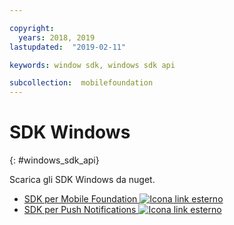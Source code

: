 ```yaml
---

copyright:
  years: 2018, 2019
lastupdated:  "2019-02-11"

keywords: window sdk, windows sdk api

subcollection:  mobilefoundation
---
```


#	SDK Windows
{: #windows_sdk_api}

Scarica gli SDK Windows da nuget.

* [SDK per Mobile Foundation ![Icona link esterno](../../icons/launch-glyph.svg "Icona link esterno")](https://www.nuget.org/packages/IBM.MobileFirstPlatformFoundation/)
* [SDK per Push Notifications ![Icona link esterno](../../icons/launch-glyph.svg "Icona link esterno")](https://www.nuget.org/packages/IBM.MobileFirstPlatformFoundationPush/)
